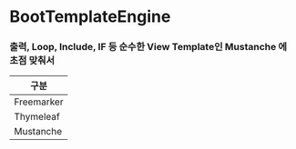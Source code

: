 # BootTemplateEngine

### 출력, Loop, Include, IF 등 순수한 View Template인 Mustanche 에 초점 맞춰서 
| 구분 |
|----|
|Freemarker|
|Thymeleaf|
|Mustanche|

